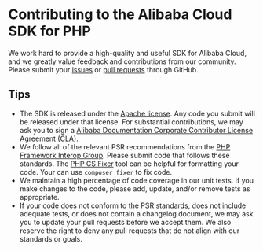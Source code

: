 # Contributing to the Alibaba Cloud SDK for PHP

We work hard to provide a high-quality and useful SDK for Alibaba Cloud, and
we greatly value feedback and contributions from our community. Please submit
your [issues][issues] or [pull requests][pull-requests] through GitHub.

## Tips

- The SDK is released under the [Apache license][license]. Any code you submit
   will be released under that license. For substantial contributions, we may
   ask you to sign a [Alibaba Documentation Corporate Contributor License 
   Agreement (CLA)][cla].
- We follow all of the relevant PSR recommendations from the [PHP Framework
   Interop Group][php-fig]. Please submit code that follows these standards.
   The [PHP CS Fixer][cs-fixer] tool can be helpful for formatting your code.
   Your can use `composer fixer` to fix code.
- We maintain a high percentage of code coverage in our unit tests. If you make
   changes to the code, please add, update, and/or remove tests as appropriate.
- If your code does not conform to the PSR standards, does not include adequate
   tests, or does not contain a changelog document, we may ask you to update
   your pull requests before we accept them. We also reserve the right to deny
   any pull requests that do not align with our standards or goals.


[issues]: https://github.com/aliyun/openapi-sdk-php/issues
[pull-requests]: https://github.com/aliyun/openapi-sdk-php/pulls
[license]: http://www.apache.org/licenses/LICENSE-2.0
[cla]: https://alibaba-cla-2018.oss-cn-beijing.aliyuncs.com/Alibaba_Documentation_Open_Source_Corporate_CLA.pdf
[php-fig]: http://php-fig.org
[cs-fixer]: http://cs.sensiolabs.org/
[docs-readme]: https://github.com/aliyun/openapi-sdk-php/blob/master/README.md
